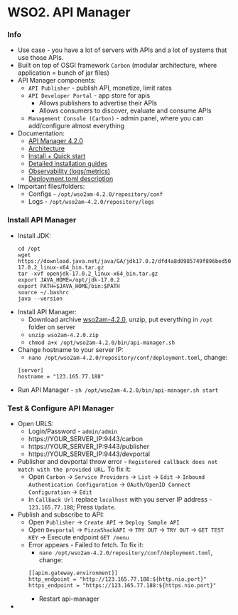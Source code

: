 # WSO2. API Manager
### Info
* Use case - you have a lot of servers with APIs and a lot of systems that use those APIs.
* Built on top of OSGI framework `Carbon` (modular architecture, where application = bunch of jar files)
* API Manager components:
    * `API Publisher` - publish API, monetize, limit rates
    * `API Developer Portal` - app store for apis
        * Allows publishers to advertise their APIs
        * Allows consumers to discover, evaluate and consume APIs
    * `Management Console (Carbon)` - admin panel, where you can add/configure almost everything
* Documentation:
    * [API Manager 4.2.0](https://apim.docs.wso2.com/en/4.2.0/)
    * [Architecture](https://apim.docs.wso2.com/en/latest/get-started/apim-architecture/)
    * [Install + Quick start](https://apim.docs.wso2.com/en/latest/get-started/api-manager-quick-start-guide/)
    * [Detailed installation guides](https://apim.docs.wso2.com/en/latest/install-and-setup/install-and-setup-overview/)
    * [Observability (logs/metrics)](https://apim.docs.wso2.com/en/latest/observe/observe-overview/)
    * [Deployment.toml description](https://apim.docs.wso2.com/en/latest/reference/config-catalog/)
* Important files/folders:
    * Configs - `/opt/wso2am-4.2.0/repository/conf`
    * Logs - `/opt/wso2am-4.2.0/repository/logs`

### Install API Manager
* Install JDK:
    ```
    cd /opt
    wget https://download.java.net/java/GA/jdk17.0.2/dfd4a8d0985749f896bed50d7138ee7f/8/GPL/openjdk-17.0.2_linux-x64_bin.tar.gz
    tar -xvf openjdk-17.0.2_linux-x64_bin.tar.gz
    export JAVA_HOME=/opt/jdk-17.0.2
    export PATH=$JAVA_HOME/bin:$PATH
    source ~/.bashrc
    java --version
    ```
* Install API Manager:
    * Download archive [wso2am-4.2.0](https://wso2.com/api-management/), unzip, put everything in `/opt` folder on server
    * `unzip wso2am-4.2.0.zip`
    * `chmod a+x /opt/wso2am-4.2.0/bin/api-manager.sh`
* Change hostname to your server IP:
    * `nano /opt/wso2am-4.2.0/repository/conf/deployment.toml`, change:
    ```
    [server]
    hostname = "123.165.77.188"
    ```
* Run API Manager - `sh /opt/wso2am-4.2.0/bin/api-manager.sh start`

### Test & Configure API Manager
* Open URLS:
    * Login/Password - `admin/admin`
    * https://YOUR_SERVER_IP:9443/carbon
    * https://YOUR_SERVER_IP:9443/publisher
    * https://YOUR_SERVER_IP:9443/devportal
* Publisher and devportal throw error - `Registered callback does not match with the provided URL`. To fix it:
    * Open `Carbon` -> `Service Providers` -> `List` -> `Edit` -> `Inbound Authentication Configuration` -> `OAuth/OpenID Connect Configuration` -> `Edit`
    * In `Callback Url` replace `localhost` with you server IP address - `123.165.77.188`; Press `Update`.
* Publish and subscribe to API:
    * Open `Publisher` -> `Create API` -> `Deploy Sample API`
    * Open `Devportal` -> `PizzaShackAPI` -> `TRY OUT` -> `TRY OUT` -> `GET TEST KEY` -> Execute endpoint `GET /menu`
    * Error appears - Failed to fetch. To fix it:
        * `nano /opt/wso2am-4.2.0/repository/conf/deployment.toml`, change:
        ```
        [[apim.gateway.environment]]
        http_endpoint = "http://123.165.77.188:${http.nio.port}"
        https_endpoint = "https://123.165.77.188:${https.nio.port}"
        ```
        * Restart api-manager
* 
